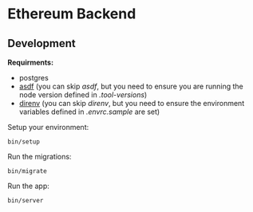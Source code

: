 # Ethereum Backend

## Development

**Requirments:**

* postgres
* [asdf](https://github.com/asdf-vm/asdf) (you can skip *asdf*, but you need to ensure you are running the node version defined in *.tool-versions*)
* [direnv](https://direnv.net/) (you can skip *direnv*, but you need to ensure the environment variables defined in *.envrc.sample* are set)

Setup your environment:

```
bin/setup
```

Run the migrations:

```
bin/migrate
```

Run the app:

```
bin/server
```
